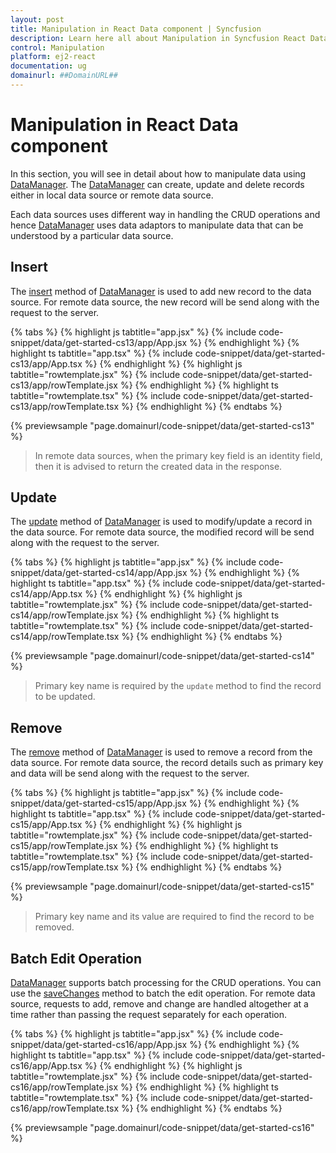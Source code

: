 ```yaml
---
layout: post
title: Manipulation in React Data component | Syncfusion
description: Learn here all about Manipulation in Syncfusion React Data component of Syncfusion Essential JS 2 and more.
control: Manipulation 
platform: ej2-react
documentation: ug
domainurl: ##DomainURL##
---
```


# Manipulation in React Data component

In this section, you will see in detail about how to manipulate data using [DataManager](https://ej2.syncfusion.com/documentation/api/data/dataManager/). The [DataManager](https://ej2.syncfusion.com/documentation/api/data/dataManager/) can create, update and delete records either in local data source or remote data source.

Each data sources uses different way in handling the CRUD operations and hence [DataManager](https://ej2.syncfusion.com/documentation/api/data/dataManager/) uses data adaptors to manipulate data that can be understood by a particular data source.

## Insert

The [insert](https://ej2.syncfusion.com/documentation/api/data/dataManager/#insert) method of [DataManager](https://ej2.syncfusion.com/documentation/api/data/dataManager/) is used to add new record to the data source. For remote data source, the new record will be send along with the request to the server.

{% tabs %}
{% highlight js tabtitle="app.jsx" %}
{% include code-snippet/data/get-started-cs13/app/App.jsx %}
{% endhighlight %}
{% highlight ts tabtitle="app.tsx" %}
{% include code-snippet/data/get-started-cs13/app/App.tsx %}
{% endhighlight %}
{% highlight js tabtitle="rowtemplate.jsx" %}
{% include code-snippet/data/get-started-cs13/app/rowTemplate.jsx %}
{% endhighlight %}
{% highlight ts tabtitle="rowtemplate.tsx" %}
{% include code-snippet/data/get-started-cs13/app/rowTemplate.tsx %}
{% endhighlight %}
{% endtabs %}

 {% previewsample "page.domainurl/code-snippet/data/get-started-cs13" %}

> In remote data sources, when the primary key field is an identity field, then it is advised to return the created data in the response.

## Update

The [update](https://ej2.syncfusion.com/documentation/api/data/dataManager/#update) method of [DataManager](https://ej2.syncfusion.com/documentation/api/data/dataManager) is used to modify/update a record in the data source. For remote data source, the modified record will be send along with the request to the server.

{% tabs %}
{% highlight js tabtitle="app.jsx" %}
{% include code-snippet/data/get-started-cs14/app/App.jsx %}
{% endhighlight %}
{% highlight ts tabtitle="app.tsx" %}
{% include code-snippet/data/get-started-cs14/app/App.tsx %}
{% endhighlight %}
{% highlight js tabtitle="rowtemplate.jsx" %}
{% include code-snippet/data/get-started-cs14/app/rowTemplate.jsx %}
{% endhighlight %}
{% highlight ts tabtitle="rowtemplate.tsx" %}
{% include code-snippet/data/get-started-cs14/app/rowTemplate.tsx %}
{% endhighlight %}
{% endtabs %}

 {% previewsample "page.domainurl/code-snippet/data/get-started-cs14" %}

> Primary key name is required by the `update` method to find the record to be updated.

## Remove

The [remove](https://ej2.syncfusion.com/documentation/api/data/dataManager/#remove) method of [DataManager](https://ej2.syncfusion.com/documentation/api/data/dataManager) is used to remove a record from the data source. For remote data source, the record details such as primary key and data will be send along with the request to the server.

{% tabs %}
{% highlight js tabtitle="app.jsx" %}
{% include code-snippet/data/get-started-cs15/app/App.jsx %}
{% endhighlight %}
{% highlight ts tabtitle="app.tsx" %}
{% include code-snippet/data/get-started-cs15/app/App.tsx %}
{% endhighlight %}
{% highlight js tabtitle="rowtemplate.jsx" %}
{% include code-snippet/data/get-started-cs15/app/rowTemplate.jsx %}
{% endhighlight %}
{% highlight ts tabtitle="rowtemplate.tsx" %}
{% include code-snippet/data/get-started-cs15/app/rowTemplate.tsx %}
{% endhighlight %}
{% endtabs %}

 {% previewsample "page.domainurl/code-snippet/data/get-started-cs15" %}

> Primary key name and its value are required to find the record to be removed.

## Batch Edit Operation

[DataManager](https://ej2.syncfusion.com/documentation/api/data/dataManager) supports batch processing for the CRUD operations. You can use the [saveChanges](https://ej2.syncfusion.com/documentation/api/data/dataManager/#savechanges) method to batch the edit operation. For remote data source, requests to add, remove and change are handled altogether at a time rather than passing the request separately for each operation.

{% tabs %}
{% highlight js tabtitle="app.jsx" %}
{% include code-snippet/data/get-started-cs16/app/App.jsx %}
{% endhighlight %}
{% highlight ts tabtitle="app.tsx" %}
{% include code-snippet/data/get-started-cs16/app/App.tsx %}
{% endhighlight %}
{% highlight js tabtitle="rowtemplate.jsx" %}
{% include code-snippet/data/get-started-cs16/app/rowTemplate.jsx %}
{% endhighlight %}
{% highlight ts tabtitle="rowtemplate.tsx" %}
{% include code-snippet/data/get-started-cs16/app/rowTemplate.tsx %}
{% endhighlight %}
{% endtabs %}

 {% previewsample "page.domainurl/code-snippet/data/get-started-cs16" %}

